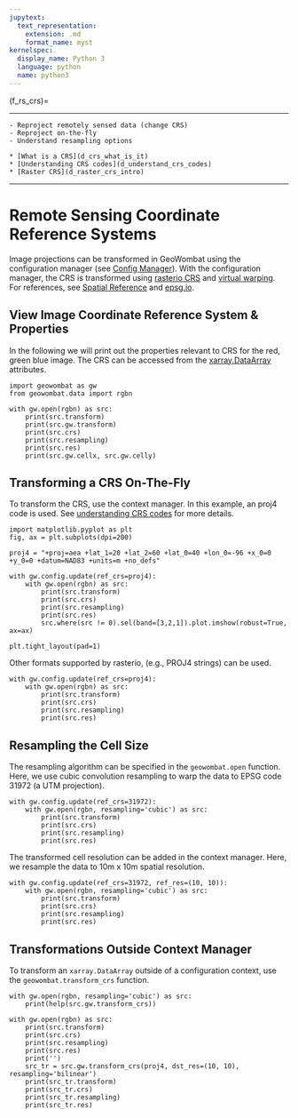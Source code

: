 ```yaml
---
jupytext:
  text_representation:
    extension: .md
    format_name: myst
kernelspec:
  display_name: Python 3
  language: python
  name: python3
---
```


(f_rs_crs)=


----------------

```{admonition} Learning Objectives
- Reproject remotely sensed data (change CRS)
- Reproject on-the-fly
- Understand resampling options
```
```{admonition} Review
* [What is a CRS](d_crs_what_is_it)
* [Understanding CRS codes](d_understand_crs_codes)
* [Raster CRS](d_raster_crs_intro)
```
----------------


# Remote Sensing Coordinate Reference Systems

Image projections can be transformed in GeoWombat using the configuration manager (see [Config Manager](f_rs_config)). With the configuration manager, the CRS is transformed using [rasterio CRS](https://rasterio.readthedocs.io/en/latest/api/rasterio.crs.html) and [virtual warping](https://rasterio.readthedocs.io/en/latest/topics/virtual-warping.html). For references, see [Spatial Reference](https://spatialreference.org/) and [epsg.io](http://epsg.io/).

## View Image Coordinate Reference System & Properties
In the following we will print out the properties relevant to CRS for the red, green blue image. The CRS can be accessed from the [xarray.DataArray](http://xarray.pydata.org/en/stable/generated/xarray.DataArray.html) attributes.

```{code-cell} ipython3
import geowombat as gw
from geowombat.data import rgbn

with gw.open(rgbn) as src:
    print(src.transform)
    print(src.gw.transform)
    print(src.crs)
    print(src.resampling)
    print(src.res)
    print(src.gw.cellx, src.gw.celly)
```

## Transforming a CRS On-The-Fly

To transform the CRS, use the context manager. In this example, an proj4 code is used. See [understanding CRS codes](d_understand_crs_codes) for more details.


```{code-cell} ipython3
import matplotlib.pyplot as plt
fig, ax = plt.subplots(dpi=200)

proj4 = "+proj=aea +lat_1=20 +lat_2=60 +lat_0=40 +lon_0=-96 +x_0=0 +y_0=0 +datum=NAD83 +units=m +no_defs"

with gw.config.update(ref_crs=proj4):
    with gw.open(rgbn) as src:
        print(src.transform)
        print(src.crs)
        print(src.resampling)
        print(src.res)
        src.where(src != 0).sel(band=[3,2,1]).plot.imshow(robust=True, ax=ax)

plt.tight_layout(pad=1)
```

Other formats supported by rasterio, (e.g., PROJ4 strings) can be used.

```{code-cell} ipython3
with gw.config.update(ref_crs=proj4):
    with gw.open(rgbn) as src:
        print(src.transform)
        print(src.crs)
        print(src.resampling)
        print(src.res)
```

## Resampling the Cell Size

The resampling algorithm can be specified in the `geowombat.open` function. Here, we use cubic convolution resampling to warp the data to EPSG code 31972 (a UTM projection).

```{code-cell} ipython3
with gw.config.update(ref_crs=31972):
    with gw.open(rgbn, resampling='cubic') as src:
        print(src.transform)
        print(src.crs)
        print(src.resampling)
        print(src.res)
```

The transformed cell resolution can be added in the context manager. Here, we resample the data to 10m x 10m spatial resolution.

```{code-cell} ipython3
with gw.config.update(ref_crs=31972, ref_res=(10, 10)):
    with gw.open(rgbn, resampling='cubic') as src:
        print(src.transform)
        print(src.crs)
        print(src.resampling)
        print(src.res)
```
## Transformations Outside Context Manager

To transform an `xarray.DataArray` outside of a configuration context, use the `geowombat.transform_crs` function.

```{code-cell} ipython3
with gw.open(rgbn, resampling='cubic') as src:
    print(help(src.gw.transform_crs))
```

```{code-cell} ipython3
with gw.open(rgbn) as src:
    print(src.transform)
    print(src.crs)
    print(src.resampling)
    print(src.res)
    print('')
    src_tr = src.gw.transform_crs(proj4, dst_res=(10, 10), resampling='bilinear')
    print(src_tr.transform)
    print(src_tr.crs)
    print(src_tr.resampling)
    print(src_tr.res)
```